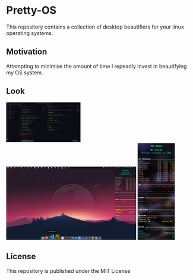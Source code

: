 # Pretty-OS

This repository contains a collection of desktop beautifiers for your linux operating systems.

## Motivation

Attempting to minimise the amount of time I repeadly invest in beautifying my OS system.

## Look

<p align="left">
    <img src="./vscode/ayu-dark-theme.png" width="200" title="My Personal Conky Theme">
    <img src="./plank/izzo-desktop.png" width="350" title="My plank dock">
    <img src="./conky/conky-img.png" width="100" title="My Personal Conky Theme">
</p>

## License

This repository is published under the MIT License

